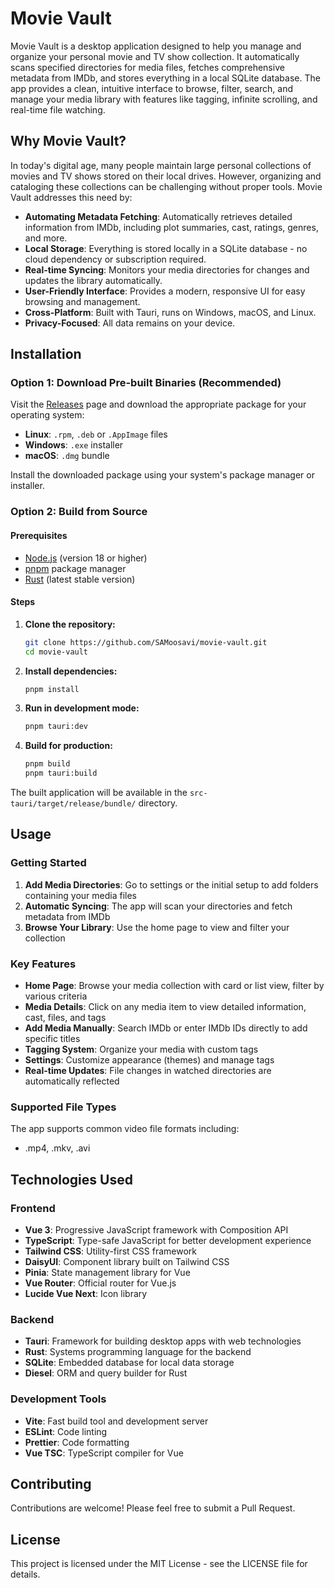 # Movie Vault

Movie Vault is a desktop application designed to help you manage and organize your personal movie and TV show collection. It automatically scans specified directories for media files, fetches comprehensive metadata from IMDb, and stores everything in a local SQLite database. The app provides a clean, intuitive interface to browse, filter, search, and manage your media library with features like tagging, infinite scrolling, and real-time file watching.

## Why Movie Vault?

In today's digital age, many people maintain large personal collections of movies and TV shows stored on their local drives. However, organizing and cataloging these collections can be challenging without proper tools. Movie Vault addresses this need by:

- **Automating Metadata Fetching**: Automatically retrieves detailed information from IMDb, including plot summaries, cast, ratings, genres, and more.
- **Local Storage**: Everything is stored locally in a SQLite database - no cloud dependency or subscription required.
- **Real-time Syncing**: Monitors your media directories for changes and updates the library automatically.
- **User-Friendly Interface**: Provides a modern, responsive UI for easy browsing and management.
- **Cross-Platform**: Built with Tauri, runs on Windows, macOS, and Linux.
- **Privacy-Focused**: All data remains on your device.

## Installation

### Option 1: Download Pre-built Binaries (Recommended)

Visit the [Releases](https://github.com/SAMoosavi/movie-vault/releases/latest) page and download the appropriate package for your operating system:

- **Linux**: `.rpm`, `.deb` or `.AppImage` files
- **Windows**: `.exe` installer
- **macOS**: `.dmg` bundle

Install the downloaded package using your system's package manager or installer.

### Option 2: Build from Source

#### Prerequisites

- [Node.js](https://nodejs.org/) (version 18 or higher)
- [pnpm](https://pnpm.io/) package manager
- [Rust](https://rustup.rs/) (latest stable version)

#### Steps

1. **Clone the repository:**

   ```bash
   git clone https://github.com/SAMoosavi/movie-vault.git
   cd movie-vault
   ```

2. **Install dependencies:**

   ```bash
   pnpm install
   ```

3. **Run in development mode:**

   ```bash
   pnpm tauri:dev
   ```

4. **Build for production:**
   ```bash
   pnpm build
   pnpm tauri:build
   ```

The built application will be available in the `src-tauri/target/release/bundle/` directory.

## Usage

### Getting Started

1. **Add Media Directories**: Go to settings or the initial setup to add folders containing your media files
2. **Automatic Syncing**: The app will scan your directories and fetch metadata from IMDb
3. **Browse Your Library**: Use the home page to view and filter your collection

### Key Features

- **Home Page**: Browse your media collection with card or list view, filter by various criteria
- **Media Details**: Click on any media item to view detailed information, cast, files, and tags
- **Add Media Manually**: Search IMDb or enter IMDb IDs directly to add specific titles
- **Tagging System**: Organize your media with custom tags
- **Settings**: Customize appearance (themes) and manage tags
- **Real-time Updates**: File changes in watched directories are automatically reflected

### Supported File Types

The app supports common video file formats including:

- .mp4, .mkv, .avi

## Technologies Used

### Frontend

- **Vue 3**: Progressive JavaScript framework with Composition API
- **TypeScript**: Type-safe JavaScript for better development experience
- **Tailwind CSS**: Utility-first CSS framework
- **DaisyUI**: Component library built on Tailwind CSS
- **Pinia**: State management library for Vue
- **Vue Router**: Official router for Vue.js
- **Lucide Vue Next**: Icon library

### Backend

- **Tauri**: Framework for building desktop apps with web technologies
- **Rust**: Systems programming language for the backend
- **SQLite**: Embedded database for local data storage
- **Diesel**: ORM and query builder for Rust

### Development Tools

- **Vite**: Fast build tool and development server
- **ESLint**: Code linting
- **Prettier**: Code formatting
- **Vue TSC**: TypeScript compiler for Vue

## Contributing

Contributions are welcome! Please feel free to submit a Pull Request.

## License

This project is licensed under the MIT License - see the LICENSE file for details.
